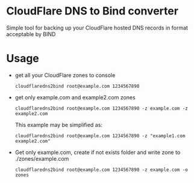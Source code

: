 # CloudFlare DNS to Bind converter

Simple tool for backing up your CloudFlare hosted DNS records in format acceptable by BIND

# Usage

+   get all your CloudFlare zones to console
        
        cloudflaredns2bind root@example.com 1234567890

+   get only example.com and example2.com zones
    
        cloudflaredns2bind root@example.com 1234567890 -z example.com -z example2.com

    This example may be simplified as:
    
        cloudflaredns2bind root@example.com 1234567890 -z "example1.com example2.com"

+   Get only example.com, create if not exists folder and write zone to ./zones/example.com
        
        cloudflaredns2bind root@example.com 1234567890 -z example.com -o zones

